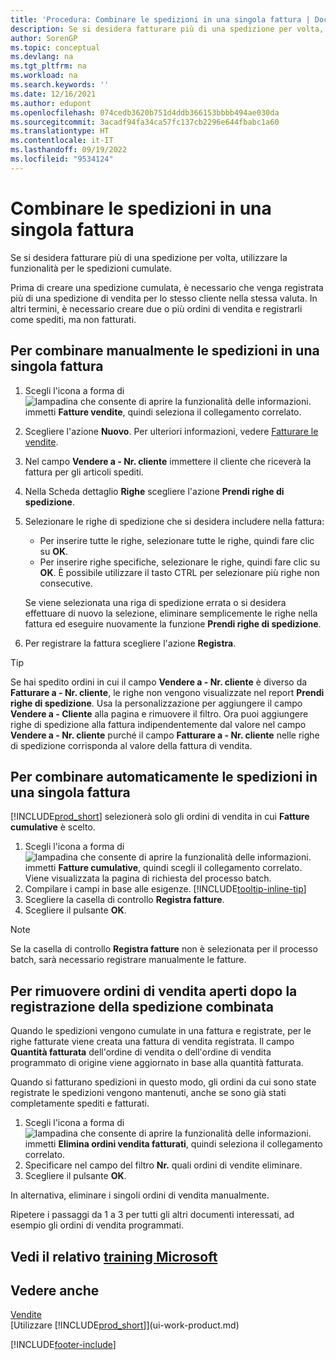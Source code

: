 ```yaml
---
title: 'Procedura: Combinare le spedizioni in una singola fattura | Documenti Microsoft'
description: Se si desidera fatturare più di una spedizione per volta, utilizzare la funzionalità per le spedizioni cumulate.
author: SorenGP
ms.topic: conceptual
ms.devlang: na
ms.tgt_pltfrm: na
ms.workload: na
ms.search.keywords: ''
ms.date: 12/16/2021
ms.author: edupont
ms.openlocfilehash: 074cedb3620b751d4ddb366153bbbb494ae030da
ms.sourcegitcommit: 3acadf94fa34ca57fc137cb2296e644fbabc1a60
ms.translationtype: HT
ms.contentlocale: it-IT
ms.lasthandoff: 09/19/2022
ms.locfileid: "9534124"
---
```

# <a name="combine-shipments-on-a-single-invoice"></a>Combinare le spedizioni in una singola fattura

Se si desidera fatturare più di una spedizione per volta, utilizzare la funzionalità per le spedizioni cumulate.  

Prima di creare una spedizione cumulata, è necessario che venga registrata più di una spedizione di vendita per lo stesso cliente nella stessa valuta. In altri termini, è necessario creare due o più ordini di vendita e registrarli come spediti, ma non fatturati. 

## <a name="to-manually-combine-shipments-on-a-single-invoice"></a>Per combinare manualmente le spedizioni in una singola fattura

1. Scegli l'icona a forma di ![lampadina che consente di aprire la funzionalità delle informazioni.](media/ui-search/search_small.png "Dimmi cosa vuoi fare") immetti **Fatture vendite**, quindi seleziona il collegamento correlato.  
2. Scegliere l'azione **Nuovo**. Per ulteriori informazioni, vedere [Fatturare le vendite](sales-how-invoice-sales.md).
3. Nel campo **Vendere a - Nr. cliente** immettere il cliente che riceverà la fattura per gli articoli spediti.  
4. Nella Scheda dettaglio **Righe** scegliere l'azione **Prendi righe di spedizione**.  
5. Selezionare le righe di spedizione che si desidera includere nella fattura:  

    - Per inserire tutte le righe, selezionare tutte le righe, quindi fare clic su **OK**.  
    - Per inserire righe specifiche, selezionare le righe, quindi fare clic su **OK**. È possibile utilizzare il tasto CTRL per selezionare più righe non consecutive.  

    Se viene selezionata una riga di spedizione errata o si desidera effettuare di nuovo la selezione, eliminare semplicemente le righe nella fattura ed eseguire nuovamente la funzione **Prendi righe di spedizione**.  
7. Per registrare la fattura scegliere l'azione **Registra**.  

> [!TIP]  
> Se hai spedito ordini in cui il campo **Vendere a - Nr. cliente** è diverso da **Fatturare a - Nr. cliente**, le righe non vengono visualizzate nel report **Prendi righe di spedizione**. Usa la personalizzazione per aggiungere il campo **Vendere a - Cliente** alla pagina e rimuovere il filtro. Ora puoi aggiungere righe di spedizione alla fattura indipendentemente dal valore nel campo **Vendere a - Nr. cliente** purché il campo **Fatturare a - Nr. cliente** nelle righe di spedizione corrisponda al valore della fattura di vendita.  

## <a name="to-automatically-combine-shipments-on-a-single-invoice"></a>Per combinare automaticamente le spedizioni in una singola fattura

[!INCLUDE[prod_short](includes/prod_short.md)] selezionerà solo gli ordini di vendita in cui **Fatture cumulative** è scelto. 

1. Scegli l'icona a forma di ![lampadina che consente di aprire la funzionalità delle informazioni.](media/ui-search/search_small.png "Dimmi cosa vuoi fare") immetti **Fatture cumulative**, quindi scegli il collegamento correlato. Viene visualizzata la pagina di richiesta del processo batch.  
2. Compilare i campi in base alle esigenze. [!INCLUDE[tooltip-inline-tip](includes/tooltip-inline-tip_md.md)]
3. Scegliere la casella di controllo **Registra fatture**.  
4. Scegliere il pulsante **OK**.  

> [!NOTE]  
>  Se la casella di controllo **Registra fatture** non è selezionata per il processo batch, sarà necessario registrare manualmente le fatture.  

## <a name="to-remove-open-sales-orders-after-combined-shipment-posting"></a>Per rimuovere ordini di vendita aperti dopo la registrazione della spedizione combinata

Quando le spedizioni vengono cumulate in una fattura e registrate, per le righe fatturate viene creata una fattura di vendita registrata. Il campo **Quantità fatturata** dell'ordine di vendita o dell'ordine di vendita programmato di origine viene aggiornato in base alla quantità fatturata.  

Quando si fatturano spedizioni in questo modo, gli ordini da cui sono state registrate le spedizioni vengono mantenuti, anche se sono già stati completamente spediti e fatturati.   

1. Scegli l'icona a forma di ![lampadina che consente di aprire la funzionalità delle informazioni.](media/ui-search/search_small.png "Dimmi cosa vuoi fare") immetti **Elimina ordini vendita fatturati**, quindi seleziona il collegamento correlato.  
2. Specificare nel campo del filtro **Nr.** quali ordini di vendite eliminare.  
3. Scegliere il pulsante **OK**.  

In alternativa, eliminare i singoli ordini di vendita manualmente.  

Ripetere i passaggi da 1 a 3 per tutti gli altri documenti interessati, ad esempio gli ordini di vendita programmati.

## <a name="see-related-microsoft-training"></a>Vedi il relativo [training Microsoft](/training/modules/invoicing-customers-dynamics-365-business-central/)

## <a name="see-also"></a>Vedere anche

[Vendite](sales-manage-sales.md)  
[Utilizzare [!INCLUDE[prod_short](includes/prod_short.md)]](ui-work-product.md)


[!INCLUDE[footer-include](includes/footer-banner.md)]
